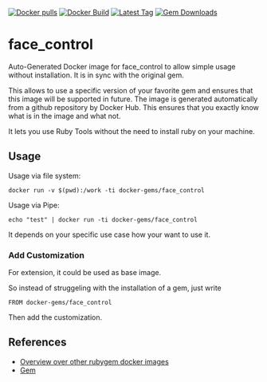 [![Docker pulls](https://img.shields.io/docker/pulls/rubygem/face_control.svg)](https://hub.docker.com/r/rubygem/face_control/)
[![Docker Build](https://img.shields.io/docker/automated/rubygem/face_control.svg)](https://hub.docker.com/r/rubygem/face_control/)
[![Latest Tag](https://img.shields.io/github/tag/docker-rubygem/face_control.svg)](https://hub.docker.com/r/rubygem/face_control/)
[![Gem Downloads](https://img.shields.io/gem/dt/face_control.svg)](https://rubygems.org/gems/face_control/)
# face_control

Auto-Generated Docker image for face_control to allow simple usage without installation.
It is in sync with the original gem.

This allows to use a specific version of your favorite gem and ensures that this image will be supported in future.
The image is generated automatically from a github repository by Docker Hub.
This ensures that you exactly know what is in the image and what not.

It lets you use Ruby Tools without the need to install ruby on your machine.

## Usage

Usage via file system:

`docker run -v $(pwd):/work -ti docker-gems/face_control`

Usage via Pipe:

`echo "test" | docker run -ti docker-gems/face_control`

It depends on your specific use case how your want to use it.

### Add Customization

For extension, it could be used as base image.

So instead of struggeling with the installation of a gem, just write

`FROM docker-gems/face_control`

Then add the customization.

## References

 - [Overview over other rubygem docker images](https://github.com/thinkbot/docker-rubygem)
 - [Gem](https://rubygems.org/gems/face_control/)
